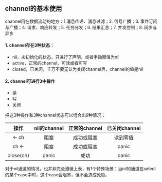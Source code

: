 ## channel的基本使用

channel用在数据流动的地方：1.消息传递、消息过滤；2. 信号广播；3. 事件订阅与广播；4. 请求、响应转发；5. 任务分发；6. 结果汇总；7. 并发控制；8. 同步与异步

#### 1. channel存在3种状态：

* nil，未初始化的状态，只进行了声明，或者手动赋值为nil
* active，正常的channel，可读或者可写
* closed，已关闭，千万不要无认为关闭channel后，channel的值是nil

#### 2. channel可进行3中操作

* 读
* 写
* 关闭

把这3种操作和3种channel状态可以组合出9种情况：

|   操作    | nil的channel | 正常的channel | 已关闭channel |
| :-------: | :----------: | :-----------: | :-----------: |
|   <- ch   |     阻塞     |  成功或阻塞   |   读到零值    |
|   ch <-   |     阻塞     |  成功或阻塞   |     panic     |
| close(ch) |    panic     |     成功      |     panic     |

对于nil通道的情况，也并非完全遵循上表，有1个特殊场景：当nil的通道在select的某个case中时，这个case会阻塞，但不会造成死锁。
